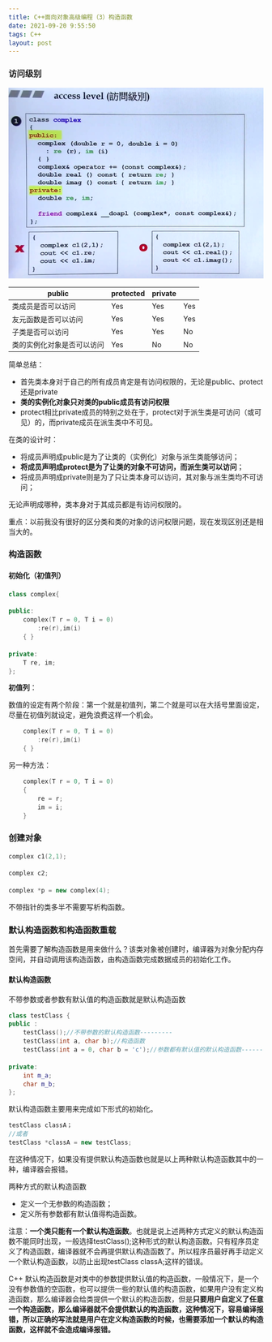 ```yaml
---
title: C++面向对象高级编程（3）构造函数
date: 2021-09-20 9:55:50
tags: C++
layout: post
---
```




### 访问级别

![](https://github.com/tfxidian/tfxidian.github.io/raw/master/pic/access_level.PNG)

| public                     | protected | private |      |
| -------------------------- | --------- | ------- | ---- |
| 类成员是否可以访问         | Yes       | Yes     | Yes  |
| 友元函数是否可以访问       | Yes       | Yes     | Yes  |
| 子类是否可以访问           | Yes       | Yes     | No   |
| 类的实例化对象是否可以访问 | Yes       | No      | No   |

简单总结：

- 首先类本身对于自己的所有成员肯定是有访问权限的，无论是public、protect还是private
- **类的实例化对象只对类的public成员有访问权限**
- protect相比private成员的特别之处在于，protect对于派生类是可访问（或可见）的，而private成员在派生类中不可见。

在类的设计时：

- 将成员声明成public是为了让类的（实例化）对象与派生类能够访问；
- **将成员声明成protect是为了让类的对象不可访问，而派生类可以访问**；
- 将成员声明成private则是为了只让类本身可以访问，其对象与派生类均不可访问；

无论声明成哪种，类本身对于其成员都是有访问权限的。



重点：以前我没有很好的区分类和类的对象的访问权限问题，现在发现区别还是相当大的。



### 构造函数

#### 初始化（初值列）

```C++
class complex{

public:
    complex(T r = 0, T i = 0)
        :re(r),im(i)
    { }

private:
    T re, im;
};

```

**初值列**：

数值的设定有两个阶段：第一个就是初值列，第二个就是可以在大括号里面设定，尽量在初值列就设定，避免浪费这样一个机会。

```C++
    complex(T r = 0, T i = 0)
        :re(r),im(i)
    { }
```

另一种方法：

```C++
    complex(T r = 0, T i = 0)
    {
    	re = r;
    	im = i;
    }
```



### 创建对象

```C++
complex c1(2,1);

complex c2;

complex *p = new complex(4);
```

不带指针的类多半不需要写析构函数。



### 默认构造函数和构造函数重载

首先需要了解构造函数是用来做什么？该类对象被创建时，编译器为对象分配内存空间，并自动调用该构造函数，由构造函数完成数据成员的初始化工作。

#### 默认构造函数

不带参数或者参数有默认值的构造函数就是默认构造函数

```c++
class testClass {
public :
    testClass();//不带参数的默认构造函数---------
    testClass(int a, char b);//构造函数
    testClass(int a = 0, char b = 'c');//参数都有默认值的默认构造函数-------

private:
    int m_a;
    char m_b;
};
```

默认构造函数主要用来完成如下形式的初始化。

```C++
testClass classA；
//或者
testClass *classA = new testClass;
```

在这种情况下，如果没有提供默认构造函数也就是以上两种默认构造函数其中的一种，编译器会报错。

两种方式的默认构造函数

- 定义一个无参数的构造函数；
- 定义所有参数都有默认值得构造函数。

注意：**一个类只能有一个默认构造函数**。也就是说上述两种方式定义的默认构造函数不能同时出现，一般选择testClass();这种形式的默认构造函数。只有程序员定义了构造函数，编译器就不会再提供默认构造函数了。所以程序员最好再手动定义一个默认构造函数，以防止出现testClass classA;这样的错误。


C++ 默认构造函数是对类中的参数提供默认值的构造函数，一般情况下，是一个没有参数值的空函数，也可以提供一些的默认值的构造函数，如果用户没有定义构造函数，那么编译器会给类提供一个默认的构造函数，但是**只要用户自定义了任意一个构造函数，那么编译器就不会提供默认的构造函数，这种情况下，容易编译报错，所以正确的写法就是用户在定义构造函数的时候，也需要添加一个默认的构造函数，这样就不会造成编译报错。**


